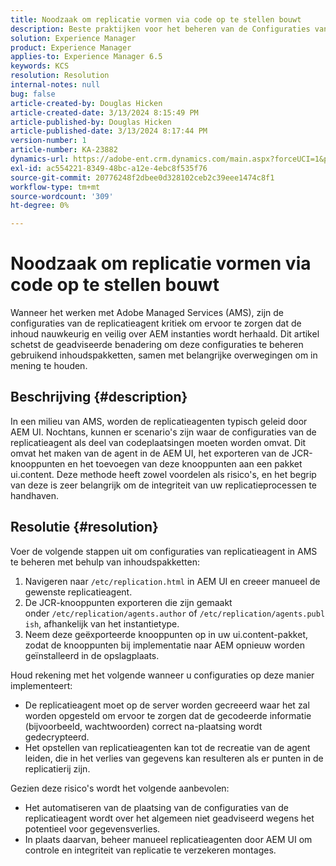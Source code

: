 ```yaml
---
title: Noodzaak om replicatie vormen via code op te stellen bouwt
description: Beste praktijken voor het beheren van de Configuraties van de Agent van de Replicatie in milieu's van AMS
solution: Experience Manager
product: Experience Manager
applies-to: Experience Manager 6.5
keywords: KCS
resolution: Resolution
internal-notes: null
bug: false
article-created-by: Douglas Hicken
article-created-date: 3/13/2024 8:15:49 PM
article-published-by: Douglas Hicken
article-published-date: 3/13/2024 8:17:44 PM
version-number: 1
article-number: KA-23882
dynamics-url: https://adobe-ent.crm.dynamics.com/main.aspx?forceUCI=1&pagetype=entityrecord&etn=knowledgearticle&id=c387107a-76e1-ee11-904c-00224806b7b2
exl-id: ac554221-8349-48bc-a12e-4ebc8f535f76
source-git-commit: 20776248f2dbee0d328102ceb2c39eee1474c8f1
workflow-type: tm+mt
source-wordcount: '309'
ht-degree: 0%

---
```


# Noodzaak om replicatie vormen via code op te stellen bouwt


Wanneer het werken met Adobe Managed Services (AMS), zijn de configuraties van de replicatieagent kritiek om ervoor te zorgen dat de inhoud nauwkeurig en veilig over AEM instanties wordt herhaald. Dit artikel schetst de geadviseerde benadering om deze configuraties te beheren gebruikend inhoudspakketten, samen met belangrijke overwegingen om in mening te houden.

## Beschrijving {#description}


In een milieu van AMS, worden de replicatieagenten typisch geleid door AEM UI. Nochtans, kunnen er scenario&#39;s zijn waar de configuraties van de replicatieagent als deel van codeplaatsingen moeten worden omvat. Dit omvat het maken van de agent in de AEM UI, het exporteren van de JCR-knooppunten en het toevoegen van deze knooppunten aan een pakket ui.content. Deze methode heeft zowel voordelen als risico&#39;s, en het begrip van deze is zeer belangrijk om de integriteit van uw replicatieprocessen te handhaven.


## Resolutie {#resolution}


Voer de volgende stappen uit om configuraties van replicatieagent in AMS te beheren met behulp van inhoudspakketten:

1. Navigeren naar `/etc/replication.html` in AEM UI en creeer manueel de gewenste replicatieagent.
2. De JCR-knooppunten exporteren die zijn gemaakt onder `/etc/replication/agents.author` of `/etc/replication/agents.publish`, afhankelijk van het instantietype.
3. Neem deze geëxporteerde knooppunten op in uw ui.content-pakket, zodat de knooppunten bij implementatie naar AEM opnieuw worden geïnstalleerd in de opslagplaats.


Houd rekening met het volgende wanneer u configuraties op deze manier implementeert:

- De replicatieagent moet op de server worden gecreeerd waar het zal worden opgesteld om ervoor te zorgen dat de gecodeerde informatie (bijvoorbeeld, wachtwoorden) correct na-plaatsing wordt gedecrypteerd.
- Het opstellen van replicatieagenten kan tot de recreatie van de agent leiden, die in het verlies van gegevens kan resulteren als er punten in de replicatierij zijn.


Gezien deze risico&#39;s wordt het volgende aanbevolen:

- Het automatiseren van de plaatsing van de configuraties van de replicatieagent wordt over het algemeen niet geadviseerd wegens het potentieel voor gegevensverlies.
- In plaats daarvan, beheer manueel replicatieagenten door AEM UI om controle en integriteit van replicatie te verzekeren montages.
